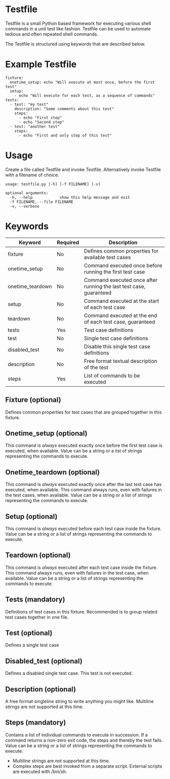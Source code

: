 # Testfile

Testfile is a small Python based framework for executing various shell commands
in a unit test like fashion. Testfile can be used to automate tedious and
often repeated shell commands.

The Testfile is structured using keywords that are described below.

# Example Testfile

    fixture:
      onetime_setup: echo "Will execute at most once, before the first test"
      setup:
        - echo "Will execute for each test, as a sequence of commands"
    tests:
      - test: "my test"
        description: "Some comments about this test"
        steps:
          - echo "First step"
          - echo "Second step"
      - test: "another test"
        steps:
          - echo "First and only step of this test"

# Usage

Create a file called Testfile and invoke Testfile. Alternatively
invoke Testfile with a filename of choice.

    usage: testfile.py [-h] [-f FILENAME] [-v]

    optional arguments:
      -h, --help            show this help message and exit
      -f FILENAME, --file FILENAME
      -v, --verbose

# Keywords

| Keyword          | Required   | Description                                                        |
|------------------|------------|--------------------------------------------------------------------|
| fixture          | No         | Defines common properties for available test cases                 |
| onetime_setup    | No         | Command executed once before running the first test case           |
| onetime_teardown | No         | Command executed once after running the last test case, guaranteed |
| setup            | No         | Command executed at the start of each test case                    |
| teardown         | No         | Command executed at the end of each test case, guaranteed          |
| tests            | Yes        | Test case definitions                                              |
| test             | No         | Single test case definitions                                       |
| disabled_test    | No         | Disable this single test case definitions                          |
| description      | No         | Free format textual description of the test                        |
| steps            | Yes        | List of commands to be executed                                    |

## Fixture (optional)

Defines common properties for test cases that are grouped together in this
fixture.

## Onetime_setup (optional)

This command is *always* executed exactly once before the first test case is
executed, when available.
Value can be a string or a list of strings representing the commands to execute.

## Onetime_teardown (optional)

This command is *always* executed exactly once after the last test case has
executed, when available.
This command always runs, even with failures in the test cases, when available.
Value can be a string or a list of strings representing the commands to execute.

## Setup (optional)

This command is *always* executed before each test case inside the fixture.
Value can be a string or a list of strings representing the commands to execute.

## Teardown (optional)

This command is *always* executed after each test case inside the fixture.
This command always runs, even with failures in the test case, when available.
Value can be a string or a list of strings representing the commands to execute.

## Tests (mandatory)

Definitions of test cases in this fixture.
Recommended is to group related test cases together in one file.

## Test (optional)

Defines a single test case

## Disabled_test (optional)

Defines a disabled single test case. This test is not executed.

## Description (optional)

A free format singleline string to write anything you might like.
Multiline stirngs are not supported at this time.

## Steps (mandatory)

Contains a list of individual commands to execute in succession.
If a command returns a non-zero exit code, the steps and thereby the test
fails.
Value can be a string or a list of strings representing the commands to execute.

* Multiline strings are not supported at this time.
* Complex steps are best invoked from a separate script. External scripts are
  executed with /bin/sh.

